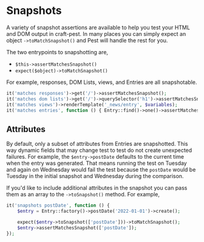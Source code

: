 # Snapshots
A variety of snapshot assertions are available to help you test your HTML and DOM output in craft-pest. In
many places you can simply expect an object `->toMatchSnapshot()` and Pest will handle the rest for you.

The two entrypoints to snapshotting are,

- `$this->assertMatchesSnapshot()`
- `expect($object)->toMatchSnapshot()`

For example, responses, DOM Lists, views, and Entries are all snapshotable.

```php
it('matches responses')->get('/')->assertMatchesSnapshot();
it('matches dom lists')->get('/')->querySelector('h1')->assertMatchesSnapshot();
it('matches views')->renderTemplate('_news/entry', $variables);
it('matches entries', function () { Entry::find()->one()->assertMatchesSnapshot(); });
```

## Attributes

By default, only a subset of attributes from Entries are snapshotted. This way dynamic fields
that may change test to test do not create unexpected failures. For example, the
`$entry->postDate` defaults to the current time when the entry was generated. That means
running the test on Tuesday and again on Wednesday would fail the test because the `postDate`
would be Tuesday in the initial snapshot and Wednesday during the comparison.

If you'd like to include additional attributes in the snapshot you can pass them as an array
to the `->toSnapshot()` method. For example,

```php
it('snapshots postDate', function () {
    $entry = Entry::factory()->postDate('2022-01-01')->create();

    expect($entry->toSnapshot(['postDate']))->toMatchSnapshot();
    $entry->assertMatchesSnapshot(['postDate']);
});
